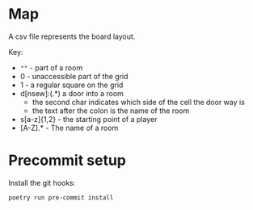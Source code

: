 # Map

A csv file represents the board layout.

Key:
 - `""` - part of a room
 - 0 - unaccessible part of the grid
 - 1 - a regular square on the grid
 - d[nsew]:(.*) a door into a room
    - the second char indicates which side of the cell the door way is
    - the text after the colon is the name of the room
 - s[a-z]{1,2} - the starting point of a player
 - [A-Z].* - The name of a room



# Precommit setup
Install the git hooks:
```shell
poetry run pre-commit install
```
